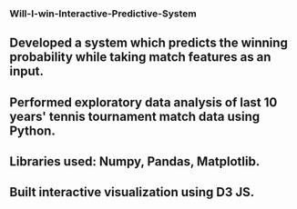 ### Will-I-win-Interactive-Predictive-System

## Developed a system which predicts the winning probability while taking match features as an input. 
## Performed exploratory data analysis of last 10 years' tennis tournament match data using Python.
## Libraries used: Numpy, Pandas, Matplotlib.
## Built interactive visualization using D3 JS.
